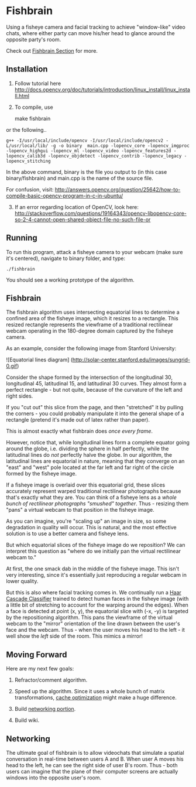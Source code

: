 # Fishbrain #

Using a fisheye camera and facial tracking to achieve "window-like" video chats, where either party can move his/her head to glance around the opposite party's room.

Check out [Fishbrain Section](#fishbrain) for more.

## Installation ##

1) Follow tutorial here http://docs.opencv.org/doc/tutorials/introduction/linux_install/linux_install.html

2) To compile, use 

    make fishbrain

or the following..

    g++ -I/usr/local/include/opencv -I/usr/local/include/opencv2 -L/usr/local/lib/ -g -o binary  main.cpp -lopencv_core -lopencv_imgproc -lopencv_highgui -lopencv_ml -lopencv_video -lopencv_features2d -lopencv_calib3d -lopencv_objdetect -lopencv_contrib -lopencv_legacy -lopencv_stitching

In the above command, binary is the file you output to (in this case binary/fishbrain) and main.cpp is the name of the source file.

For confusion, visit:
http://answers.opencv.org/question/25642/how-to-compile-basic-opencv-program-in-c-in-ubuntu/

3) If an error regarding location of OpenCV, look here: http://stackoverflow.com/questions/19164343/opencv-libopencv-core-so-2-4-cannot-open-shared-object-file-no-such-file-or

## Running ##

To run this program, attack a fisheye camera to your webcam (make sure it's centered), navigate to binary folder, and type:

    ./fishbrain

You should see a working prototype of the algorithm.

## Fishbrain ##

The fishbrain algorithm uses intersecting equatorial lines to determine a confined area of the fisheye image, which it resizes to a rectangle. This resized rectangle represents the viewframe of a traditional rectilinear webcam operating in the 180-degree domain captured by the fisheye camera.

As an example, consider the following image from Stanford University:

![Equatorial lines diagram]
(http://solar-center.stanford.edu/images/sungrid-0.gif)

Consider the shape formed by the intersection of the longitudinal 30, longitudinal 45, latitudinal 15, and latitudinal 30 curves. They almost form a perfect rectangle - but not quite, because of the curvature of the left and right sides.

If you "cut out" this slice from the page, and then "stretched" it by pulling the corners - you could probably manipulate it into the general shape of a rectangle (pretend it's made out of latex rather than paper).

This is almost exactly what fishbrain does *once every frame*.

However, notice that, while longitudinal lines form a complete equator going around the globe, i.e. dividing the sphere in half perfectly, while the latitudinal lines do *not* perfectly halve the globe. In our algorithm, the latitudinal lines are equatorial in nature, meaning that they converge on an "east" and "west" pole located at the far left and far right of the circle formed by the fisheye image.

If a fisheye image is overlaid over this equatorial grid, these slices accurately represent warped traditional rectilinear photographs because that's exactly what they are. You can think of a fisheye lens as a *whole bunch of rectilinear photographs "smushed" together*. Thus - resizing them "pans" a virtual webcam to that position in the fisheye image.

As you can imagine, you're "scaling up" an image in size, so some degradation in quality will occur. This is natural, and the most effective solution is to use a better camera and fisheye lens.

But which equatorial slices of the fisheye image do we reposition? We can interpret this question as "where do we initially pan the virtual rectilinear webcam to."

At first, the one smack dab in the middle of the fisheye image. This isn't very interesting, since it's essentially just reproducing a regular webcam in lower quality.

But this is also where facial tracking comes in. We continually run a [Haar Cascade Classifier](http://docs.opencv.org/modules/objdetect/doc/cascade_classification.html) trained to detect human faces in the fisheye image (with a little bit of stretching to account for the warping around the edges). When a face is detected at point (x, y), the equatorial slice with (-x, -y) is targeted by the repositioning algorithm. This pans the viewframe of the virtual webcam to the "mirror" orientation of the line drawn between the user's face and the webcam. Thus - when the user moves his head to the left - it well show the *left* side of the room. This mimics a mirror!

## Moving Forward ##

Here are my next few goals:

1) Refractor/comment algorithm.

2) Speed up the algorithm. Since it uses a whole bunch of matrix transformations, [cache optimization](http://www.cc.gatech.edu/~bader/COURSES/UNM/ece637-Fall2003/papers/KW03.pdf) might make a huge difference.

3) Build [networking portion](#networking).

4) Build wiki.

## Networking ##

The ultimate goal of fishbrain is to allow videochats that simulate a spatial conversation in real-time between users A and B. When user A moves his head to the left, he can see the right side of user B's room. Thus - both users can imagine that the plane of their computer screens are actually windows into the opposite user's room.
